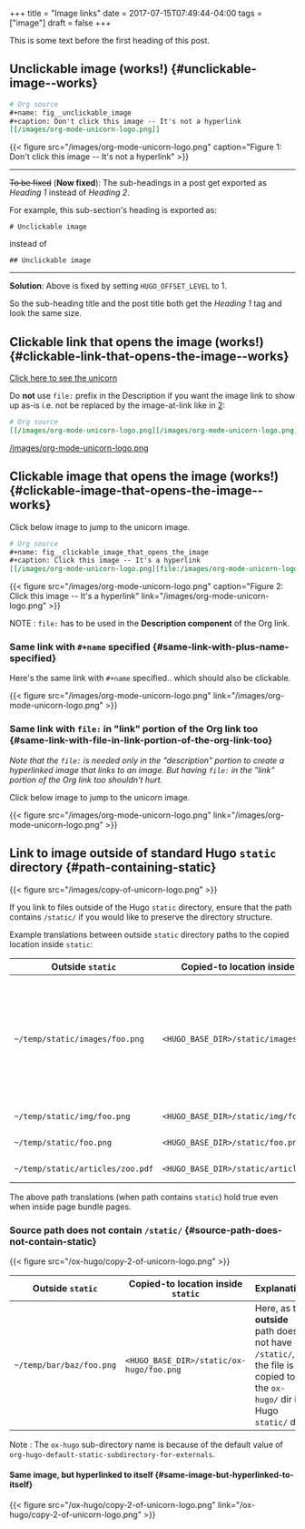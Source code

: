 +++
title = "Image links"
date = 2017-07-15T07:49:44-04:00
tags = ["image"]
draft = false
+++

This is some text before the first heading of this post.


## Unclickable image (works!) {#unclickable-image--works}

```org
# Org source
#+name: fig__unclickable_image
#+caption: Don't click this image -- It's not a hyperlink
[[/images/org-mode-unicorn-logo.png]]
```

<a id="orga3633e1"></a>

{{< figure src="/images/org-mode-unicorn-logo.png" caption="Figure 1: Don't click this image -- It's not a hyperlink" >}}

---

~~To be fixed~~ (**Now fixed**): The sub-headings in a post get exported as _Heading 1_
 instead of _Heading 2_.

For example, this sub-section's heading is exported as:

```text
# Unclickable image
```

instead of

```text
## Unclickable image
```

---

**Solution**: Above is fixed by setting `HUGO_OFFSET_LEVEL` to 1.

So the sub-heading title and the post title both get the _Heading 1_
tag and look the same size.


## Clickable link that opens the image (works!) {#clickable-link-that-opens-the-image--works}

[Click here to see the unicorn](/images/org-mode-unicorn-logo.png)

Do **not** use `file:` prefix in the Description if you want the image
link to show up as-is i.e. not be replaced by the image-at-link like
in [2](#org54fce47):

```org
# Org source
[[/images/org-mode-unicorn-logo.png][/images/org-mode-unicorn-logo.png]]
```

[/images/org-mode-unicorn-logo.png](/images/org-mode-unicorn-logo.png)


## Clickable image that opens the image (works!) {#clickable-image-that-opens-the-image--works}

Click below image to jump to the unicorn image.

```org
# Org source
#+name: fig__clickable_image_that_opens_the_image
#+caption: Click this image -- It's a hyperlink
[[/images/org-mode-unicorn-logo.png][file:/images/org-mode-unicorn-logo.png]]
```

<a id="org54fce47"></a>

{{< figure src="/images/org-mode-unicorn-logo.png" caption="Figure 2: Click this image -- It's a hyperlink" link="/images/org-mode-unicorn-logo.png" >}}

NOTE
: `file:` has to be used in the **Description component** of the
    Org link.


### Same link with `#+name` specified {#same-link-with-plus-name-specified}

Here's the same link with `#+name` specified.. which should also be
clickable.

<a id="orgd697346"></a>

{{< figure src="/images/org-mode-unicorn-logo.png" link="/images/org-mode-unicorn-logo.png" >}}


### Same link with `file:` in "link" portion of the Org link too {#same-link-with-file-in-link-portion-of-the-org-link-too}

_Note that the `file:` is needed only in the "description" portion to
create a hyperlinked image that links to an image. But having `file:`
in the "link" portion of the Org link too shouldn't hurt._

Click below image to jump to the unicorn image.

{{< figure src="/images/org-mode-unicorn-logo.png" link="/images/org-mode-unicorn-logo.png" >}}


## Link to image outside of standard Hugo `static` directory {#path-containing-static}

{{< figure src="/images/copy-of-unicorn-logo.png" >}}

If you link to files outside of the Hugo `static` directory, ensure
that the path contains `/static/` if you would like to preserve the
directory structure.

Example translations between outside `static` directory paths to the
copied location inside `static`:

| Outside `static`                 | Copied-to location inside `static`        | Explanation                                                                                                |
|----------------------------------|-------------------------------------------|------------------------------------------------------------------------------------------------------------|
| `~/temp/static/images/foo.png`   | `<HUGO_BASE_DIR>/static/images/foo.png`   | If the **outside** path has `/static/` in it, the directory structure after that is preserved when copied. |
| `~/temp/static/img/foo.png`      | `<HUGO_BASE_DIR>/static/img/foo.png`      | (same as above)                                                                                            |
| `~/temp/static/foo.png`          | `<HUGO_BASE_DIR>/static/foo.png`          | (same as above)                                                                                            |
| `~/temp/static/articles/zoo.pdf` | `<HUGO_BASE_DIR>/static/articles/zoo.pdf` | (same as above)                                                                                            |

The above path translations (when path contains `static`) hold true
even when inside page bundle pages.


### Source path does not contain `/static/` {#source-path-does-not-contain-static}

{{< figure src="/ox-hugo/copy-2-of-unicorn-logo.png" >}}

| Outside `static`         | Copied-to location inside `static`       | Explanation                                                                                                             |
|--------------------------|------------------------------------------|-------------------------------------------------------------------------------------------------------------------------|
| `~/temp/bar/baz/foo.png` | `<HUGO_BASE_DIR>/static/ox-hugo/foo.png` | Here, as the **outside** path does not have `/static/`, the file is copied to the `ox-hugo/` dir in Hugo `static/` dir. |

Note
: The `ox-hugo` sub-directory name is because of the default
    value of
    `org-hugo-default-static-subdirectory-for-externals`.


#### Same image, but hyperlinked to itself {#same-image-but-hyperlinked-to-itself}

{{< figure src="/ox-hugo/copy-2-of-unicorn-logo.png" link="/ox-hugo/copy-2-of-unicorn-logo.png" >}}

